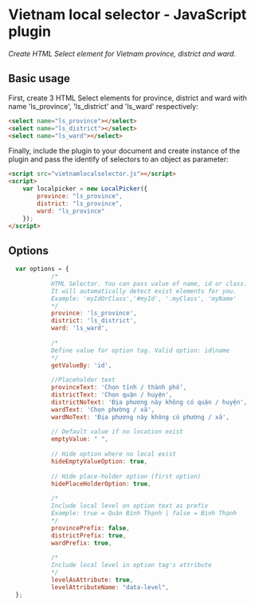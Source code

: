 # Vietnam local selector - JavaScript plugin

*Create HTML Select element for Vietnam province, district and ward.*

## Basic usage

First, create 3 HTML Select elements for province, district and ward with name 'ls_province', 'ls_district' and 'ls_ward' respectively:

```html
<select name="ls_province"></select>
<select name="ls_district"></select>
<select name="ls_ward"></select>
```
Finally, include the plugin to your document and create instance of the plugin and pass the identify of selectors to an object as parameter:
```html
<script src="vietnamlocalselector.js"></script>
<script>
	var localpicker = new LocalPicker({
        province: "ls_province",
        district: "ls_province",
        ward: "ls_province"
    });
</script>
```
## Options

```javascript
  var options = {
  			/*
            HTML Selector. You can pass value of name, id or class. 
            It will automatically detect exist elements for you.
            Example: 'myIdOrClass','#myId', '.myClass', 'myName'
            */
          	province: 'ls_province',	
            district: 'ls_district',	
            ward: 'ls_ward',			
                      
            /*
            Define value for option tag. Valid option: id|name           
            */
            getValueBy: 'id',           
            
            //Placeholder text
            provinceText: 'Chọn tỉnh / thành phố',
            districtText: 'Chọn quận / huyện',
            districtNoText: 'Địa phương này không có quận / huyện',
            wardText: 'Chọn phường / xã',
            wardNoText: 'Địa phương này không có phường / xã',
            
            // Default value if no location exist
            emptyValue: " ",
            
            // Hide option where no local exist
            hideEmptyValueOption: true,
            
            // Hide place-holder option (first option)
            hidePlaceHolderOption: true,
            
            /*
            Include local level on option text as prefix
            Example: true = Quận Bình Thạnh | false = Bình Thạnh
            */
            provincePrefix: false,
            districtPrefix: true,
            wardPrefix: true,
            
            /*
            Include local level in option tag's attribute
            */
            levelAsAttribute: true,
            levelAttributeName: "data-level",
  };
```
